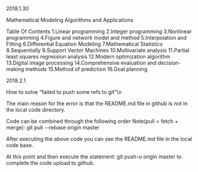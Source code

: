 2018.1.30

Mathematical Modeling Algorithms and Applications

Table Of Contents
1.Linear programming
2.Integer programming
3.Nonlinear programming
4.Figure and network model and method
5.Interpolation and Fitting
6.Differential Equation Modeling
7.Mathematical Statistics
8.Sequentially
9.Support Vector Machines
10.Multivariate analysis
11.Partial least squares regression analysis
12.Modern optimization algorithm
13.Digital image processing
14.Comprehensive evaluation and decision-making methods
15.Method of prediction
16.Goal planning



2018.2.1

How to solve "failed to push some refs to git"\n

The main reason for the error is that the README.md file in github is not in the local code directory.

Code can be combined through the following order Note(pull = fetch + merge):
git pull --rebase origin master

After executing the above code you can see the README.md file in the local code base.

At this point and then execute the statement:
git push-u origin master
to complete the code upload to github.